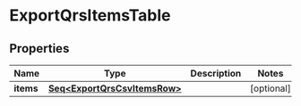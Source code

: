 

# ExportQrsItemsTable


## Properties

Name | Type | Description | Notes
------------ | ------------- | ------------- | -------------
**items** | [**Seq&lt;ExportQrsCsvItemsRow&gt;**](ExportQrsCsvItemsRow.md) |  |  [optional]



